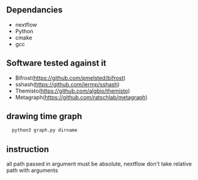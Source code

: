 
## Dependancies
- nextflow
- Python
- cmake
- gcc

## Software tested against it 
- Bifrost(https://github.com/pmelsted/bifrost)
- sshash(https://github.com/jermp/sshash)
- Themisto(https://github.com/algbio/themisto)
- Metagraph(https://github.com/ratschlab/metagraph)


## drawing time graph
```bash
  python3 graph.py dirname
```

## instruction
all path passed in argument must be absolute, nextflow don't take relative path with arguments 